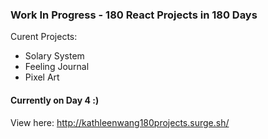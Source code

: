 ### Work In Progress - 180 React Projects in 180 Days 
Curent Projects: 
- Solary System 
- Feeling Journal 
- Pixel Art
#### Currently on Day 4 :) 

View here: http://kathleenwang180projects.surge.sh/
